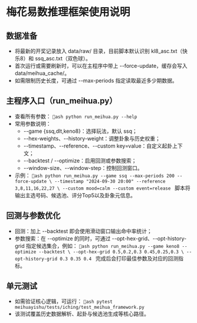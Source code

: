 ﻿# 梅花易数推理框架使用说明

## 数据准备
- 将最新的开奖记录放入 data/raw/ 目录，目前脚本默认识别 kl8_asc.txt（快乐8）和 ssq_asc.txt（双色球）。
- 首次运行或需要刷新时，可以在主程序中带上 --force-update，缓存会写入 data/meihua_cache/。
- 如需限制历史长度，可通过 --max-periods 指定读取最近多少期数据。

## 主程序入口（run_meihua.py）
- 查看所有参数：
  `ash
  python run_meihua.py --help
  `
- 常用参数说明：
  - --game {ssq,dlt,keno8}：选择玩法，默认 ssq；
  - --hex-weights、--history-weight：调整卦象与历史权重；
  - --timestamp、--reference、--custom key=value：自定义起卦上下文；
  - --backtest / --optimize：启用回测或参数搜索；
  - --window-size、--window-step：控制回测窗口。
- 示例：
  `ash
  python run_meihua.py --game ssq --max-periods 200 --force-update \
      --timestamp "2024-09-30 20:00" --reference 3,8,11,16,22,27 \
      --custom mood=calm --custom event=release
  `
  脚本将输出主选号码、候选池、评分Top5以及卦象元信息。

## 回测与参数优化
- 回测：加上 --backtest 即会使用滑动窗口输出命中率统计；
- 参数搜索：在 --optimize 的同时，可通过 --opt-hex-grid、--opt-history-grid 指定候选集合，例如：
  `ash
  python run_meihua.py --game keno8 --optimize --backtest \
      --opt-hex-grid 0.5,0.2,0.3 0.45,0.25,0.3 \
      --opt-history-grid 0.3 0.35 0.4
  `
  完成后会打印最佳参数及对应的回测指标。

## 单元测试
- 如需验证核心逻辑，可运行：
  `ash
  pytest meihuayishu/tests/iching/test_meihua_framework.py
  `
- 该测试覆盖历史数据解析、起卦与候选池生成等核心路径。

